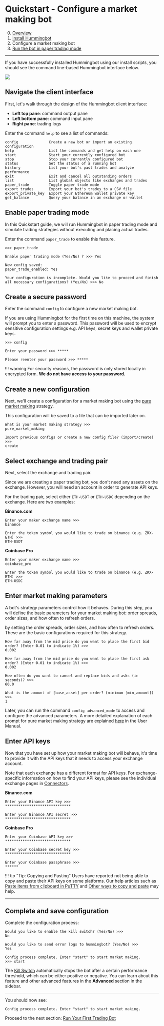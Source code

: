 # Quickstart - Configure a market making bot

0. [Overview](index.md)
1. [Install Hummingbot](install.md)
2. Configure a market making bot
3. [Run the bot in paper trading mode](run-bot.md)

---

If you have successfully installed Hummingbot using our install scripts, you should see the command line-based Hummingbot interface below. 

![](/assets/img/hummingbot-cli.png)

## Navigate the client interface

First, let's walk through the design of the Hummingbot client interface:

* **Left top pane**: command output pane
* **Left bottom pane**: command input pane
* **Right pane**: trading logs

Enter the command `help` to see a list of commands:
```
config              Create a new bot or import an existing configuration
help                List the commands and get help on each one          
start               Start your currently configured bot                 
stop                Stop your currently configured bot                  
status              Get the status of a running bot                     
history             List your bot's past trades and analyze performance 
exit                Exit and cancel all outstanding orders              
list                List global objects like exchanges and trades       
paper_trade         Toggle paper trade mode                             
export_trades       Export your bot's trades to a CSV file              
export_private_key  Export your Ethereum wallet private key             
get_balance         Query your balance in an exchange or wallet         
```

## Enable paper trading mode

In this Quickstart guide, we will run Hummingbot in paper trading mode and simulate trading strategies without executing and placing actual trades. 

Enter the command `paper_trade` to enable this feature.
```
>>> paper_trade

Enable paper trading mode (Yes/No) ? >>> Yes

New config saved:
paper_trade_enabled: Yes

Your configuration is incomplete. Would you like to proceed and finish all necessary configurations? (Yes/No) >>> No
```

## Create a secure password

Enter the command `config` to configure a new market making bot. 

If you are using Hummingbot for the first time on this machine, the system will prompt you to enter a password. This password will be used to encrypt sensitive configuration settings e.g. API keys, secret keys and wallet private keys. 

```
>>> config

Enter your password >>> *****

Please reenter your password >>> *****
```

!!! warning
    For security reasons, the password is only stored locally in encrypted form. **We do not have access to your password.**

## Create a new configuration

Next, we'll create a configuration for a market making bot using the [pure market making](/strategies/pure-market-making) strategy.

This configuration will be saved to a file that can be imported later on.
```
What is your market making strategy >>>
pure_market_making

Import previous configs or create a new config file? (import/create) >>>
create
```

## Select exchange and trading pair

Next, select the exchange and trading pair. 

Since we are creating a paper trading bot, you don't need any assets on the exchange. However, you will need an account in order to generate API keys.

For the trading pair, select either `ETH-USDT` or `ETH-USDC` depending on the exchange. Here are two examples:

**Binance.com**
```
Enter your maker exchange name >>>
binance

Enter the token symbol you would like to trade on binance (e.g. ZRX-ETH) >>>
ETH-USDT
```

**Coinbase Pro**
```
Enter your maker exchange name >>>
coinbase_pro

Enter the token symbol you would like to trade on binance (e.g. ZRX-ETH) >>>
ETH-USDC
```

## Enter market making parameters

A bot's strategy parameters control how it behaves. During this step, you will define the basic parameters for your market making bot: order spreads, order sizes, and how often to refresh orders.

 by setting the order spreads, order sizes, and how often to refresh orders. These are the basic configurations required for this strategy. 

```
How far away from the mid price do you want to place the first bid order? (Enter 0.01 to indicate 1%) >>>
0.002

How far away from the mid price do you want to place the first ask order? (Enter 0.01 to indicate 1%) >>>
0.002

How often do you want to cancel and replace bids and asks (in seconds)? >>>
60.0

What is the amount of [base_asset] per order? (minimum [min_amount]) >>>
1
```

Later, you can run the command `config advanced_mode` to access and configure the advanced parameters. A more detailed explanation of each prompt for pure market making strategy are explained [here](/strategies/pure-market-making/#configuration-walkthrough) in the User Manual.

## Enter API keys

Now that you have set up how your market making bot will behave, it's time to provide it with the API keys that it needs to access your exchange account.

Note that each exchange has a different format for API keys. For exchange-specific information on how to find your API keys, please see the individual exchange pages in [Connectors](/connectors).

**Binance.com**
```
Enter your Binance API key >>>
******************************

Enter your Binance API secret >>>
******************************
```

**Coinbase Pro**
```
Enter your Coinbase API key >>>
******************************

Enter your Coinbase secret key >>>
******************************

Enter your Coinbase passphrase >>>
******

```

!!! tip "Tip: Copying and Pasting"
    Users have reported not being able to copy and paste their API keys on some platforms. Our help articles such as [Paste items from clipboard in PuTTY](/faq/troubleshooting/#paste-items-from-clipboard-in-putty) and [Other ways to copy and paste](/faq/troubleshooting/#other-ways-to-copy-and-paste) may help.

---

## Complete and save configuration

Complete the configuration process: 
```
Would you like to enable the kill switch? (Yes/No) >>>  
No

Would you like to send error logs to hummingbot? (Yes/No) >>> 
Yes

Config process complete. Enter "start" to start market making.
>>> start
```

The [Kill Switch](/advanced/kill-switch/) automatically stops the bot after a certain performance threshold, which can be either positive or negative. You can learn about this feature and other advanced features in the **Advanced** section in the sidebar.

---
You should now see:
```
Config process complete. Enter "start" to start market making.
```

Proceed to the next section: [Run Your First Trading Bot](run-bot)


<!-- ## (Optional) Adjusting Parameters

### From the Hummingbot client

If you want to reconfigure the bot from the beginning, type `config` and reply `y` to the question `Would you like to reconfigure the bot? (Yes/No) >>>?`. This will prompt all questions during initial setup.

Alternatively, the command `list configs` will show your current bot's configuration.

```
>>> list configs

global configs:
...

pure_market_making strategy configs:

maker_market                    binance
primary_market_trading_pair     ETH-USDT
bid_place_threshold             0.01
ask_place_threshold             0.01
cancel_order_wait_time          60.0
order_amount                    0.2
...

```

You can change a parameter by with the command `config [parameter_name]`.

For example, let's widen the `bid_place_threshold` to 0.02. This tells the bot to place buy order 2% lower than the mid price, rather than 1%:

```
>>> config bid_place_threshold

Please follow the prompt to complete configurations:

How far away from the mid price do you want to place the first bid order (Enter 0.01 to indicate 1%)? >>>
0.02

New config saved:
bid_place_threshold: 0.02

```

### From the command line

When you configure a bot, Hummingbot automatically saves the configuration file so that you can import it the next time you run Hummingbot. If you go to the Hummingbot root folder, you can edit these configuration files directly.

#### Root folder location

* **Windows**: `%localappdata%\hummingbot.io\Hummingbot`
* **macOS**: `~/Library/Application\ Support/Hummingbot`
* **Docker installations**: Please see [this article](/faq/troubleshooting/#where-are-the-config-and-log-files-on-hummingbot-installed-docker)

#### Root folder layout
```
Hummingbot/
└── conf/   # configuration files
└── logs/   # log files
└── data/   # database of executed trades
``` -->
